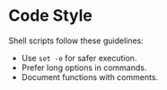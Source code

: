 # Code Style

Shell scripts follow these guidelines:
- Use `set -e` for safer execution.
- Prefer long options in commands.
- Document functions with comments.
